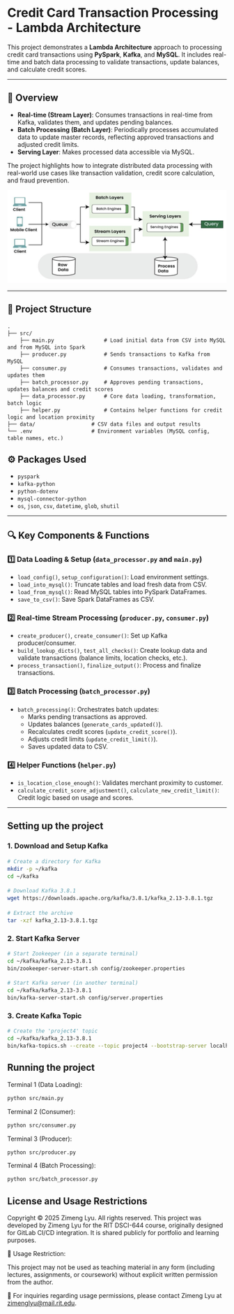 # Credit Card Transaction Processing - Lambda Architecture

This project demonstrates a **Lambda Architecture** approach to processing credit card transactions using **PySpark**, **Kafka**, and **MySQL**. It includes real-time and batch data processing to validate transactions, update balances, and calculate credit scores.

---

## 🚀 Overview

- **Real-time (Stream Layer)**: Consumes transactions in real-time from Kafka, validates them, and updates pending balances.
- **Batch Processing (Batch Layer)**: Periodically processes accumulated data to update master records, reflecting approved transactions and adjusted credit limits.
- **Serving Layer**: Makes processed data accessible via MySQL.

The project highlights how to integrate distributed data processing with real-world use cases like transaction validation, credit score calculation, and fraud prevention.

![alt text](image_banking.png)

---

## 📁 Project Structure

```
.
├── src/
    ├── main.py                # Load initial data from CSV into MySQL and from MySQL into Spark
    ├── producer.py            # Sends transactions to Kafka from MySQL
    ├── consumer.py            # Consumes transactions, validates and updates them
    ├── batch_processor.py     # Approves pending transactions, updates balances and credit scores
    ├── data_processor.py      # Core data loading, transformation, batch logic
    ├── helper.py              # Contains helper functions for credit logic and location proximity
├── data/                  # CSV data files and output results
└── .env                   # Environment variables (MySQL config, table names, etc.)
```

## :gear: Packages Used

- `pyspark`
- `kafka-python`
- `python-dotenv`
- `mysql-connector-python`
- `os`, `json`, `csv`, `datetime`, `glob`, `shutil`

---

## 🔍 Key Components & Functions

### 1️⃣ Data Loading & Setup (`data_processor.py` and `main.py`)

- `load_config()`, `setup_configuration()`: Load environment settings.
- `load_into_mysql()`: Truncate tables and load fresh data from CSV.
- `load_from_mysql()`: Read MySQL tables into PySpark DataFrames.
- `save_to_csv()`: Save Spark DataFrames as CSV.

### 2️⃣ Real-time Stream Processing (`producer.py`, `consumer.py`)

- `create_producer()`, `create_consumer()`: Set up Kafka producer/consumer.
- `build_lookup_dicts()`, `test_all_checks()`: Create lookup data and validate transactions (balance limits, location checks, etc.).
- `process_transaction()`, `finalize_output()`: Process and finalize transactions.

### 3️⃣ Batch Processing (`batch_processor.py`)

- `batch_processing()`: Orchestrates batch updates:
  - Marks pending transactions as approved.
  - Updates balances (`generate_cards_updated()`).
  - Recalculates credit scores (`update_credit_score()`).
  - Adjusts credit limits (`update_credit_limit()`).
  - Saves updated data to CSV.

### 4️⃣ Helper Functions (`helper.py`)

- `is_location_close_enough()`: Validates merchant proximity to customer.
- `calculate_credit_score_adjustment()`, `calculate_new_credit_limit()`: Credit logic based on usage and scores.

---

## Setting up the project

### 1. Download and Setup Kafka

```bash
# Create a directory for Kafka
mkdir -p ~/kafka
cd ~/kafka

# Download Kafka 3.8.1
wget https://downloads.apache.org/kafka/3.8.1/kafka_2.13-3.8.1.tgz

# Extract the archive
tar -xzf kafka_2.13-3.8.1.tgz
```

### 2. Start Kafka Server

```bash
# Start Zookeeper (in a separate terminal)
cd ~/kafka/kafka_2.13-3.8.1
bin/zookeeper-server-start.sh config/zookeeper.properties

# Start Kafka server (in another terminal)
cd ~/kafka/kafka_2.13-3.8.1
bin/kafka-server-start.sh config/server.properties
```
### 3. Create Kafka Topic

```bash
# Create the 'project4' topic
cd ~/kafka/kafka_2.13-3.8.1
bin/kafka-topics.sh --create --topic project4 --bootstrap-server localhost:9092 --partitions 1 --replication-factor 1
```

## Running the project

Terminal 1 (Data Loading):
```bash
python src/main.py
```

Terminal 2 (Consumer):
```bash
python src/consumer.py
```

Terminal 3 (Producer):
```bash
python src/producer.py
```

Terminal 4 (Batch Processing):
```bash
python src/batch_processor.py
```


## License and Usage Restrictions

Copyright © 2025 Zimeng Lyu. All rights reserved.
This project was developed by Zimeng Lyu for the RIT DSCI-644 course, originally designed for GitLab CI/CD integration. It is shared publicly for portfolio and learning purposes.

🚫 Usage Restriction:

This project may not be used as teaching material in any form (including lectures, assignments, or coursework) without explicit written permission from the author.

📩 For inquiries regarding usage permissions, please contact Zimeng Lyu at zimenglyu@mail.rit.edu.